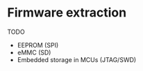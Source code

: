 # Firmware extraction

TODO

  - EEPROM (SPI)
  - eMMC (SD)
  - Embedded storage in MCUs (JTAG/SWD)
